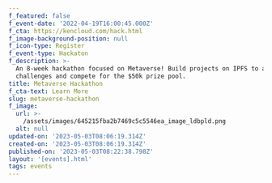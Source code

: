 ```yaml
---
f_featured: false
f_event-date: '2022-04-19T16:00:45.000Z'
f_cta: https://kencloud.com/hack.html
f_image-background-position: null
f_icon-type: Register
f_event-type: Hackaton
f_description: >-
  An 8-week hackathon focused on Metaverse! Build projects on IPFS to answer
  challenges and compete for the $50k prize pool.
title: Metaverse Hackathon
f_cta-text: Learn More
slug: metaverse-hackathon
f_image:
  url: >-
    /assets/images/645215fba2b7469c5c5546ea_image_ldbpld.png
  alt: null
updated-on: '2023-05-03T08:06:19.314Z'
created-on: '2023-05-03T08:06:19.314Z'
published-on: '2023-05-03T08:22:38.798Z'
layout: '[events].html'
tags: events
---
```



